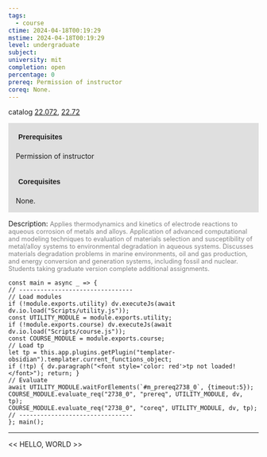 ```yaml
---
tags:
  - course
ctime: 2024-04-18T00:19:29
mstime: 2024-04-18T00:19:29
level: undergraduate
subject: 
university: mit
completion: open
percentage: 0
prereq: Permission of instructor
coreq: None.
---
```


catalog [22.072](http://student.mit.edu/catalog/m22a.html#22.072), [22.72](http://student.mit.edu/catalog/m22c.html#22.72)

<span style="display: block; padding: 15px; background-color: rgb(100, 100, 100, 0.2);"><font id="m_prereq2738_0" style="display: block; font-family: Arial, sans-serif; font-weight: bold; padding: 5px">Prerequisites</font><br><span id="prereq2738_0">Permission of instructor</span></span>
<span style="display: block; padding: 15px; background-color: rgb(100, 100, 100, 0.2);"><font id="m_coreq2738_0" style="display: block; font-family: Arial, sans-serif; font-weight: bold; padding: 5px">Corequisites</font><br><span id="coreq2738_0">None.</span></span>

<font style="">Description:</font>
<font style="color: grey; font-size: 0.8rem;">Applies thermodynamics and kinetics of electrode reactions to aqueous corrosion of metals and alloys. Application of advanced computational and modeling techniques to evaluation of materials selection and susceptibility of metal/alloy systems to environmental degradation in aqueous systems. Discusses materials degradation problems in marine environments, oil and gas production, and energy conversion and generation systems, including fossil and nuclear.  Students taking graduate version complete additional assignments.</font>

```dataviewjs
const main = async _ => {
// --------------------------------
// Load modules
if (!module.exports.utility) dv.executeJs(await dv.io.load("Scripts/utility.js"));
const UTILITY_MODULE = module.exports.utility;
if (!module.exports.course) dv.executeJs(await dv.io.load("Scripts/course.js"));
const COURSE_MODULE = module.exports.course;
// Load tp
let tp = this.app.plugins.getPlugin("templater-obsidian").templater.current_functions_object;
if (!tp) { dv.paragraph("<font style='color: red'>tp not loaded!</font>"); return; }
// Evaluate
await UTILITY_MODULE.waitForElements(`#m_prereq2738_0`, {timeout:5});
COURSE_MODULE.evaluate_req("2738_0", "prereq", UTILITY_MODULE, dv, tp);
COURSE_MODULE.evaluate_req("2738_0", "coreq", UTILITY_MODULE, dv, tp);
// --------------------------------
}; main();
```

---

<< HELLO, WORLD >>
